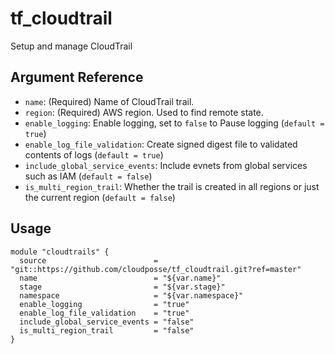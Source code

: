 # tf_cloudtrail

Setup and manage CloudTrail

## Argument Reference

* `name`: (Required) Name of CloudTrail trail.
* `region`: (Required) AWS region. Used to find remote state.
* `enable_logging`: Enable logging, set to `false` to Pause logging (`default = true`)
* `enable_log_file_validation`: Create signed digest file to validated contents of logs (`default = true`)
* `include_global_service_events`: Include evnets from global services such as IAM (`default = false`)
* `is_multi_region_trail`: Whether the trail is created in all regions or just the current region (`default = false`)

## Usage
```
module "cloudtrails" {
  source                        = "git::https://github.com/cloudposse/tf_cloudtrail.git?ref=master"
  name                          = "${var.name}"
  stage                         = "${var.stage}"
  namespace                     = "${var.namespace}"
  enable_logging                = "true"
  enable_log_file_validation    = "true"
  include_global_service_events = "false"
  is_multi_region_trail         = "false"
}
```

